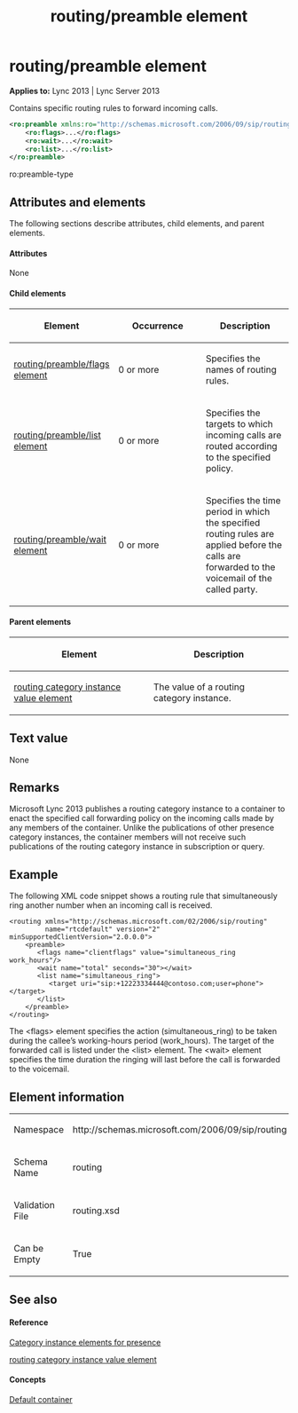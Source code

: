 ﻿---
title: routing/preamble element
TOCTitle: routing/preamble element
ms:assetid: a552026b-a059-48dc-9d4d-3fbecc66cc46
ms:mtpsurl: https://msdn.microsoft.com/library/Dn454775(v=office.15)
ms:contentKeyID: 57093663
ms.date: 07/24/2014
mtps_version: v=office.15
dev_langs:
- xml
---

# routing/preamble element


**Applies to:** Lync 2013 | Lync Server 2013

Contains specific routing rules to forward incoming calls.

```xml
<ro:preamble xmlns:ro="http://schemas.microsoft.com/2006/09/sip/routing">
    <ro:flags>...</ro:flags>
    <ro:wait>...</ro:wait>
    <ro:list>...</ro:list>
</ro:preamble>
```

ro:preamble-type

## Attributes and elements

The following sections describe attributes, child elements, and parent elements.

#### Attributes

None

#### Child elements

<table>
<colgroup>
<col style="width: 33%" />
<col style="width: 33%" />
<col style="width: 33%" />
</colgroup>
<thead>
<tr class="header">
<th><p>Element</p></th>
<th><p>Occurrence</p></th>
<th><p>Description</p></th>
</tr>
</thead>
<tbody>
<tr class="odd">
<td><p><a href="routing-preamble-flags-element.md">routing/preamble/flags element</a></p></td>
<td><p>0 or more</p></td>
<td><p>Specifies the names of routing rules.</p></td>
</tr>
<tr class="even">
<td><p><a href="routing-preamble-list-element.md">routing/preamble/list element</a></p></td>
<td><p>0 or more</p></td>
<td><p>Specifies the targets to which incoming calls are routed according to the specified policy.</p></td>
</tr>
<tr class="odd">
<td><p><a href="routing-preamble-wait-element.md">routing/preamble/wait element</a></p></td>
<td><p>0 or more</p></td>
<td><p>Specifies the time period in which the specified routing rules are applied before the calls are forwarded to the voicemail of the called party.</p></td>
</tr>
</tbody>
</table>


#### Parent elements

<table>
<colgroup>
<col style="width: 50%" />
<col style="width: 50%" />
</colgroup>
<thead>
<tr class="header">
<th><p>Element</p></th>
<th><p>Description</p></th>
</tr>
</thead>
<tbody>
<tr class="odd">
<td><p><a href="routing-category-instance-value-element.md">routing category instance value element</a></p></td>
<td><p>The value of a routing category instance.</p></td>
</tr>
</tbody>
</table>


## Text value

None

## Remarks

Microsoft Lync 2013 publishes a routing category instance to a container to enact the specified call forwarding policy on the incoming calls made by any members of the container. Unlike the publications of other presence category instances, the container members will not receive such publications of the routing category instance in subscription or query.

## Example

The following XML code snippet shows a routing rule that simultaneously ring another number when an incoming call is received.

    <routing xmlns="http://schemas.microsoft.com/02/2006/sip/routing" 
             name="rtcdefault" version="2" minSupportedClientVersion="2.0.0.0">
        <preamble>
           <flags name="clientflags" value="simultaneous_ring work_hours"/>
           <wait name="total" seconds="30"></wait>
           <list name="simultaneous_ring">
              <target uri="sip:+12223334444@contoso.com;user=phone"></target>
           </list>
        </preamble>
    </routing>

The \<flags\> element specifies the action (simultaneous\_ring) to be taken during the callee’s working-hours period (work\_hours). The target of the forwarded call is listed under the \<list\> element. The \<wait\> element specifies the time duration the ringing will last before the call is forwarded to the voicemail.

## Element information

<table>
<colgroup>
<col style="width: 50%" />
<col style="width: 50%" />
</colgroup>
<tbody>
<tr class="odd">
<td><p>Namespace</p></td>
<td><p>http://schemas.microsoft.com/2006/09/sip/routing</p></td>
</tr>
<tr class="even">
<td><p>Schema Name</p></td>
<td><p>routing</p></td>
</tr>
<tr class="odd">
<td><p>Validation File</p></td>
<td><p>routing.xsd</p></td>
</tr>
<tr class="even">
<td><p>Can be Empty</p></td>
<td><p>True</p></td>
</tr>
</tbody>
</table>


## See also

#### Reference

[Category instance elements for presence](category-instance-elements-for-presence.md)

[routing category instance value element](routing-category-instance-value-element.md)

#### Concepts

[Default container](default-container.md)

